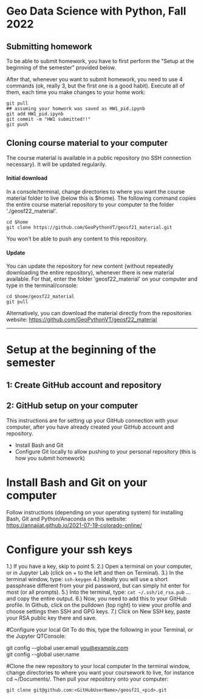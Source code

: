 # Geo Data Science with Python, Fall 2022

## Submitting homework

To be able to submit homework, you have to first perform the "Setup at the beginning of the semester" provided below.

After that, whenever you want to submit homework, you need to use 4 commands (ok, really 3, but the first one is a good habit). Execute all of them, each time you make changes to your home work:
```
git pull
## assuming your homwork was saved as HW1_pid.ipynb
git add HW1_pid.ipynb
git commit -m "HW1 submitted!!"
git push
```

## Cloning course material to your computer
The course material is available in a public repository (no SSH connection necessary). It will be updated regularily.

#### Initial download
In a console/terminal, change directories to where you want the course material folder to live (below this is $home). The following command copies the entire course material repository to your computer to the folder './geosf22_material'.

```
cd $home
git clone https://github.com/GeoPythonVT/geosf21_material.git
```
You won't be able to push any content to this repository.

#### Update
You can update the repository for new content (without repeatedly downloading the entire repository), whenever there is new material available. For that, enter the folder 'geosf22_material' on your computer and type in the terminal/console:
```
cd $home/geosf22_material
git pull
```
Alternatively, you can download the material directly from the repositories website:
https://github.com/GeoPythonVT/geosf22_material


---
# Setup at the beginning of the semester

## 1: Create GitHub account and repository


## 2: GitHub setup on your computer

This instructions are for setting up your GitHub connection with your computer, after you have already created your GitHub account and repository.

- Install Bash and Git
- Configure Git locally to allow pushing to your personal repository (this is how you submit homework)

# Install Bash and Git on your computer
Follow instructions (depending on your operating system) for installing Bash, Git and Python/Anaconda on this website: https://annajiat.github.io/2021-07-19-colorado-online/

# Configure your ssh keys
1.) If you have a key, skip to point 5.
2.) Open a terminal on your computer, or in Jupyter Lab (click on + to the left and then on Terminal).
3.) In the terminal window, type:
```ssh-keygen```
4.) Ideally you will use a short passphrase different from your pid password, but can simply hit enter for most (or all prompts).
5.) Into the terminal, type:
```cat ~/.ssh/id_rsa.pub```
... and copy the entire output.
6.) Now, you need to add this to your GitHub profile. In Github, click on the pulldown (top right) to view your profile and choose settings then SSH and GPG keys.
7.) Click on New SSH key, paste your RSA public key there and save.

#Configure your local Git
To do this, type the following in your Terminal, or the Jupyter QTConsole:

git config --global user.email <you@example.com>  
git config --global user.name <GitHubUserName> 


#Clone the new repository to your local computer
In the terminal window, change directories to where you want your coursework to live, for instance cd ~/Documents/. Then pull your repository onto your computer:

```git clone git@github.com:<GitHubUserName>/geosf21_<pid>.git```
